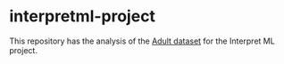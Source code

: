 # interpretml-project

This repository has the analysis of the [Adult dataset](https://archive.ics.uci.edu/ml/datasets/Adult) for the Interpret ML project.


